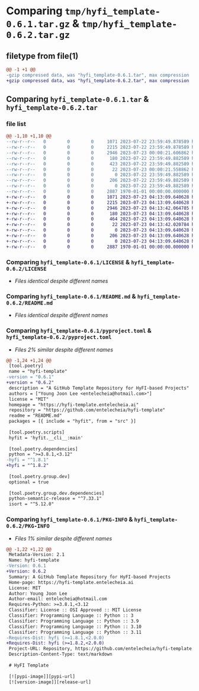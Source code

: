 # Comparing `tmp/hyfi_template-0.6.1.tar.gz` & `tmp/hyfi_template-0.6.2.tar.gz`

## filetype from file(1)

```diff
@@ -1 +1 @@
-gzip compressed data, was "hyfi_template-0.6.1.tar", max compression
+gzip compressed data, was "hyfi_template-0.6.2.tar", max compression
```

## Comparing `hyfi_template-0.6.1.tar` & `hyfi_template-0.6.2.tar`

### file list

```diff
@@ -1,10 +1,10 @@
--rw-r--r--   0        0        0     1071 2023-07-22 23:59:49.878589 hyfi_template-0.6.1/LICENSE
--rw-r--r--   0        0        0     2215 2023-07-22 23:59:49.878589 hyfi_template-0.6.1/README.md
--rw-r--r--   0        0        0     2946 2023-07-23 00:00:21.606862 hyfi_template-0.6.1/pyproject.toml
--rw-r--r--   0        0        0      180 2023-07-22 23:59:49.882589 hyfi_template-0.6.1/src/hyfit/__cli__.py
--rw-r--r--   0        0        0      423 2023-07-22 23:59:49.882589 hyfi_template-0.6.1/src/hyfit/__init__.py
--rw-r--r--   0        0        0       22 2023-07-23 00:00:21.558862 hyfi_template-0.6.1/src/hyfit/_version.py
--rw-r--r--   0        0        0        0 2023-07-22 23:59:49.882589 hyfi_template-0.6.1/src/hyfit/conf/__init__.py
--rw-r--r--   0        0        0      206 2023-07-22 23:59:49.882589 hyfi_template-0.6.1/src/hyfit/conf/about/hyfit.yaml
--rw-r--r--   0        0        0        0 2023-07-22 23:59:49.882589 hyfi_template-0.6.1/src/hyfit/py.typed
--rw-r--r--   0        0        0     2887 1970-01-01 00:00:00.000000 hyfi_template-0.6.1/PKG-INFO
+-rw-r--r--   0        0        0     1071 2023-07-23 04:13:09.640628 hyfi_template-0.6.2/LICENSE
+-rw-r--r--   0        0        0     2215 2023-07-23 04:13:09.640628 hyfi_template-0.6.2/README.md
+-rw-r--r--   0        0        0     2946 2023-07-23 04:13:42.064785 hyfi_template-0.6.2/pyproject.toml
+-rw-r--r--   0        0        0      180 2023-07-23 04:13:09.640628 hyfi_template-0.6.2/src/hyfit/__cli__.py
+-rw-r--r--   0        0        0      464 2023-07-23 04:13:09.640628 hyfi_template-0.6.2/src/hyfit/__init__.py
+-rw-r--r--   0        0        0       22 2023-07-23 04:13:42.020784 hyfi_template-0.6.2/src/hyfit/_version.py
+-rw-r--r--   0        0        0        0 2023-07-23 04:13:09.640628 hyfi_template-0.6.2/src/hyfit/conf/__init__.py
+-rw-r--r--   0        0        0      206 2023-07-23 04:13:09.640628 hyfi_template-0.6.2/src/hyfit/conf/about/hyfit.yaml
+-rw-r--r--   0        0        0        0 2023-07-23 04:13:09.640628 hyfi_template-0.6.2/src/hyfit/py.typed
+-rw-r--r--   0        0        0     2887 1970-01-01 00:00:00.000000 hyfi_template-0.6.2/PKG-INFO
```

### Comparing `hyfi_template-0.6.1/LICENSE` & `hyfi_template-0.6.2/LICENSE`

 * *Files identical despite different names*

### Comparing `hyfi_template-0.6.1/README.md` & `hyfi_template-0.6.2/README.md`

 * *Files identical despite different names*

### Comparing `hyfi_template-0.6.1/pyproject.toml` & `hyfi_template-0.6.2/pyproject.toml`

 * *Files 2% similar despite different names*

```diff
@@ -1,24 +1,24 @@
 [tool.poetry]
 name = "hyfi-template"
-version = "0.6.1"
+version = "0.6.2"
 description = "A GitHub Template Repository for HyFI-based Projects"
 authors = ["Young Joon Lee <entelecheia@hotmail.com>"]
 license = "MIT"
 homepage = "https://hyfi-template.entelecheia.ai"
 repository = "https://github.com/entelecheia/hyfi-template"
 readme = "README.md"
 packages = [{ include = "hyfit", from = "src" }]
 
 [tool.poetry.scripts]
 hyfit = 'hyfit.__cli__:main'
 
 [tool.poetry.dependencies]
 python = ">=3.8.1,<3.12"
-hyfi = "^1.8.1"
+hyfi = "^1.8.2"
 
 [tool.poetry.group.dev]
 optional = true
 
 [tool.poetry.group.dev.dependencies]
 python-semantic-release = "^7.33.1"
 isort = "^5.12.0"
```

### Comparing `hyfi_template-0.6.1/PKG-INFO` & `hyfi_template-0.6.2/PKG-INFO`

 * *Files 1% similar despite different names*

```diff
@@ -1,22 +1,22 @@
 Metadata-Version: 2.1
 Name: hyfi-template
-Version: 0.6.1
+Version: 0.6.2
 Summary: A GitHub Template Repository for HyFI-based Projects
 Home-page: https://hyfi-template.entelecheia.ai
 License: MIT
 Author: Young Joon Lee
 Author-email: entelecheia@hotmail.com
 Requires-Python: >=3.8.1,<3.12
 Classifier: License :: OSI Approved :: MIT License
 Classifier: Programming Language :: Python :: 3
 Classifier: Programming Language :: Python :: 3.9
 Classifier: Programming Language :: Python :: 3.10
 Classifier: Programming Language :: Python :: 3.11
-Requires-Dist: hyfi (>=1.8.1,<2.0.0)
+Requires-Dist: hyfi (>=1.8.2,<2.0.0)
 Project-URL: Repository, https://github.com/entelecheia/hyfi-template
 Description-Content-Type: text/markdown
 
 # HyFI Template
 
 [![pypi-image]][pypi-url]
 [![version-image]][release-url]
```

